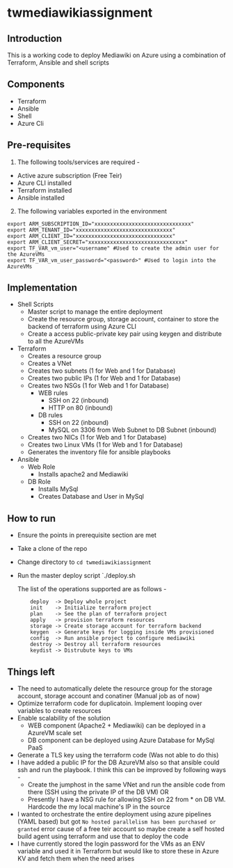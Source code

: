 # twmediawikiassignment

## Introduction
This is a working code to deploy Mediawiki on Azure using a combination of Terraform, Ansible and shell scripts

## Components
- Terraform
- Ansible
- Shell
- Azure Cli

## Pre-requisites
1. The following tools/services are required -
- Active azure subscription (Free Teir)
- Azure CLI installed
- Terraform installed
- Ansible installed
2. The following variables exported in the environment
```
export ARM_SUBSCRIPTION_ID="xxxxxxxxxxxxxxxxxxxxxxxxxxxxxxx"
export ARM_TENANT_ID="xxxxxxxxxxxxxxxxxxxxxxxxxxxxxxx"
export ARM_CLIENT_ID="xxxxxxxxxxxxxxxxxxxxxxxxxxxxxxx"
export ARM_CLIENT_SECRET="xxxxxxxxxxxxxxxxxxxxxxxxxxxxxxx"
export TF_VAR_vm_user="<username" #Used to create the admin user for the AzureVMs
export TF_VAR_vm_user_password="<password>" #Used to login into the AzureVMs
```  

## Implementation
- Shell Scripts
  * Master script to manage the entire deployment
  * Create the resource group, storage account, container to store the backend of terraform using Azure CLI
  * Create a access public-private key pair using keygen and distribute to all the AzureVMs
- Terraform
  * Creates a resource group
  * Creates a VNet
  * Creates two subnets (1 for Web and 1 for Database)
  * Creates two public IPs (1 for Web and 1 for Database)
  * Creates two NSGs (1 for Web and 1 for Database)
    - WEB rules 
      * SSH on 22 (inbound)
      * HTTP on 80 (inbound)
    - DB rules
      * SSH on 22 (inbound)
      * MySQL on 3306 from Web Subnet to DB Subnet (inbound)
  * Creates two NICs (1 for Web and 1 for Database)
  * Creates two Linux VMs (1 for Web and 1 for Database)
  * Generates the inventory file for ansible playbooks
- Ansible
  * Web Role
    - Installs apache2 and Mediawiki
  * DB Role
    - Installs MySql
    - Creates Database and User in MySql

## How to run 
- Ensure the points in prerequisite section are met
- Take a clone of the repo
- Change directory to `cd twmediawikiassignment`
- Run the master deploy script `./deploy.sh <operation>
  
  The list of the operations supported are as follows -
  ```
      deploy  -> Deploy whole project
      init    -> Initialize terraform project
      plan    -> See the plan of terraform project
      apply   -> provision terraform resources
      storage -> Create storage account for terraform backend
      keygen  -> Generate keys for logging inside VMs provisioned
      config  -> Run ansible project to configure mediawiki
      destroy -> Destroy all terraform resources
      keydist -> Distrubute keys to VMs
  ```

## Things left
- The need to automatically delete the resource group for the storage account, storage account and conatiner (Manual job as of now)
- Optimize terraform code for duplicatoin. Implement looping over variables to create resources
- Enable scalability of the solution
  * WEB component (Apache2 + Mediawiki) can be deployed in a AzureVM scale set
  * DB component can be deployed using Azure Database for MySql PaaS
- Generate a TLS key using the terraform code (Was not able to do this)
- I have added a public IP for the DB AzureVM also so that ansible could ssh and run the playbook. I think this can be improved by following ways -
  * Create the jumphost in the same VNet and run the ansible code from there (SSH using the private IP of the DB VM)
  OR
  * Presently I have a NSG rule for allowing SSH on 22 from * on DB VM. Hardcode the my local machine's IP in the source
- I wanted to orchestrate the entire deployment using azure pipelines (YAML based) but got `No hosted parallelism has been purchased or granted` error cause of a free teir account   so maybe create a self hosted build agent using terraform and use that to deploy the code
- I have currently stored the login password for the VMs as an ENV variable and used it in Terraform but would like to store these in Azure KV and fetch them when the need arises
  
